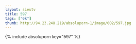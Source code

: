 ```yaml
--- 
layout: sieutv
title: 597
tags: ["0k"]
thumb: http://94.23.248.219/absoluporn-1/image/002/597.jpg
---
```

{% include absoluporn key="597" %} 
